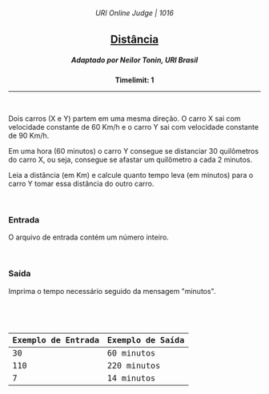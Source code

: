 <h6 align="center">URI Online Judge | 1016</h6>
<h2 align="center">
  <a href="https://www.urionlinejudge.com.br/judge/pt/problems/view/1016">
    Distância
  </a>
</h2>
<h5 align="center">Adaptado por Neilor Tonin, URI  Brasil</h5>
<p align="center"><b>Timelimit: 1</b></p>
<hr>
<br>
<p>
  Dois carros (X e Y) partem em uma mesma direção. O carro X sai com velocidade constante de 60 Km/h e o carro Y sai com velocidade constante de 90 Km/h.
</p>
<p>
  Em uma hora (60 minutos) o carro Y consegue se distanciar 30 quilômetros do carro X, ou seja, consegue se afastar um quilômetro a cada 2 minutos.
</p>
<p>
  Leia a distância (em Km) e calcule quanto tempo leva (em minutos) para o carro Y tomar essa distância do outro carro.
</p>
<br>
<h3>Entrada</h3>
<p>
  O arquivo de entrada contém um número inteiro.
</p>
<br>
<h3>Saída</h3>
<p>
  Imprima o tempo necessário seguido da mensagem "minutos".
</p>
<br>
<code>
  <table width="100%">
    <thead>
      <th>Exemplo de Entrada</th>
      <th>Exemplo de Saída</th>
    </thead>
    <tbody>
      <tr>
        <td>30</td>
        <td>60 minutos</td>
      </tr>
      <tr>
        <td>110</td>
        <td>220 minutos</td>
      </tr>
      <tr>
        <td>7</td>
        <td>14 minutos</td>
      </tr>
    </tbody>
  </table>
</code>